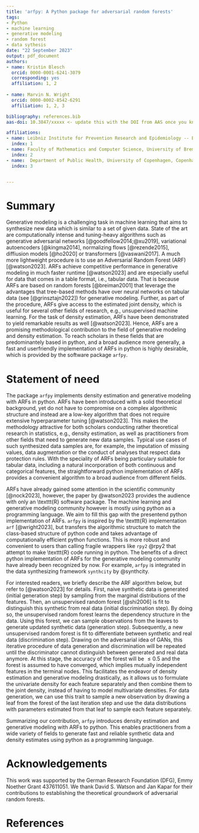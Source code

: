 ```yaml
---
title: 'arfpy: A Python package for adversarial random forests'
tags:
- Python
- machine learning
- generative modeling
- random forest
- data sythesis
date: "22 September 2023"
output: pdf_document
authors:
- name: Kristin Blesch
  orcid: 0000-0001-6241-3079
  corresponding: yes
  affiliation: 1, 2
  
- name: Marvin N. Wright
  orcid: 0000-0002-8542-6291
  affiliation: 1, 2, 3

bibliography: references.bib
aas-doi: 10.3847/xxxxx <- update this with the DOI from AAS once you know it.

affiliations:
- name: Leibniz Institute for Prevention Research and Epidemiology -- BIPS, Bremen, Germany
  index: 1
- name: Faculty of Mathematics and Computer Science, University of Bremen, Bremen, Germany
  index: 2
- name:  Department of Public Health, University of Copenhagen, Copenhagen, Denmark
  index: 3


---
```


# Summary

Generative modeling is a challenging task in machine learning that aims to synthesize new data which is similar to a set of given data. State of the art are computationally intense and tuning-heavy algorithms such as generative adversarial networks [@goodfellow2014;@xu2019], variational autoencoders [@kingma2014], normalizing flows [@rezende2015], diffiusion models [@ho2020] or transformers [@vaswani2017]. A much more lightweight procedure is to use an Adversarial Random Forest (ARF) [@watson2023].  ARFs achieve competitive performance in generative modeling in much faster runtime [@watson2023] and are especially useful for data that comes in a table format, i.e., tabular data. That is because ARFs are based on random forests [@breiman2001] that leverage the advantages that tree-based methods have over neural networks on tabular data (see [@grinsztajn2022]) for generative modeling. Further, as part of the procedure, ARFs give access to the estimated joint density, which is useful for several other fields of research, e.g., unsupervised machine learning. For the task of density estimation, ARFs have been demonstrated to yield remarkable results as well [@watson2023].  Hence, ARFs are a promising methodological contribution to the field of generative modeling and density estimation. To reach scholars in these fields that are predominantely based in python, and a broad audience more generally, a fast and userfriendly implementation of ARFs in python is highly desirable, which is provided by the software package `arfpy`. 

# Statement of need

The package `arfpy` implements density estimation and generative modeling with ARFs in python. ARFs have been introduced with a solid theoretical background, yet do not have to compromise on a complex algorithmic structure and instead are a low-key algorithm that does not require extensive hyperparameter tuning [@watson2023]. This makes the methodology attractive for both scholars conducting rather theoretical research in statistics, e.g., density estimation, as well as practitioners from other fields that need to generate new data samples. Typical use cases of such synthesized data samples are, for example, the imputation of missing values, data augmentation or the  conduct of analyses that respect data protection rules. With the speciality of ARFs being particulary suitable for tabular data, including a natural incorporation of both continuous and categorical features, the straightforward python implementation of ARFs provides a convenient algorithm to a broad audience from different fields. 

ARFs have already gained some attention in the scientific community [@nock2023], however, the paper by @watson2023 provides the audience with only an \texttt{R} software package. The machine learning and generative modeling community however is mostly using python as a programming language. We aim to fill this gap with the presentend python implementation of ARFs. `arfpy` is inspired by the \texttt{R} implementation `arf` [@wright2023], but transfers the algorithmic structure to match the class-based structure of python code and takes advantage of computationally efficient python functions. This is more robust and convenient to users than calling fragile wrappers like `rpy2` @rpy2 that attempt to make \texttt{R} code running in python. The benefits of a direct python implementation of ARFs for the generative modeling community have already been recognized by now. For example, `arfpy` is integrated in the data synthesizing framework `synthcity` by @synthcity. 


For interested readers, we briefly describe the ARF algorithm below, but refer to [@watson2023] for details. First, naive synthetic data is generated (initial generation step) by sampling from the marginal distributions of the features.  Then, an unsupervised random forest [@shi2006] is fit to distinguish this synthetic from real data (initial discrimination step). By doing so, the unsupervised random forest learns the dependency structure in the data. Using this forest, we can sample observations from the leaves to generate updated synthetic data (generation step). Subsequently, a new unsupervised random forest is fit to differentiate between synthetic and real data (discrimination step). Drawing on the adversarial idea of GANs, this iterative procedure of data generation and discrimination will be repeated until the discriminator cannot distinguish between generated and real data anymore. At this stage, the accuracy of the forest will be $\leq 0.5$ and the forest is assumed to have converged, which implies mutually independent features in the terminal nodes. This facilitates the endeavor of density estimation and generative modeling drastically, as it allows us to formulate the univariate density for each feature separately and then combine them to the joint density, instead of having to model multivariate densities. For data generation, we can use this trait to sample a new observation by drawing a leaf from the forest of the last iteration step and use the data distributions with parameters estimated from that leaf to sample each feature separately. 

Summarizing our contribution, `arfpy` introduces density estimation and generative modeling with ARFs to python. This enables practitioners from a wide variety of fields to generate fast and reliable synthetic data and density estimates using python as a programming language. 

# Acknowledgements
This work was supported by the German Research Foundation (DFG), Emmy Noether Grant 437611051. We thank David S. Watson and Jan Kapar for their contributions to establishing the theoretical groundwork of adversarial random forests. 

# References


